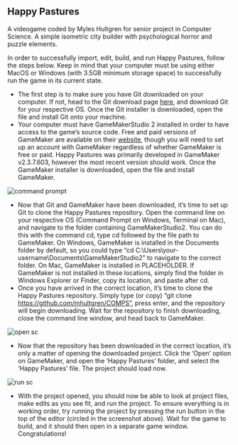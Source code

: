 ## Happy Pastures
A videogame coded by Myles Hultgren for senior project in Computer Science. A simple isometric city builder with psychological horror and puzzle elements.

In order to successfully import, edit, build, and run Happy Pastures, follow the steps below. Keep in mind that your computer must be using either MacOS or Windows (with 3.5GB minimum storage space) to successfully run the game in its current state.
- The first step is to make sure you have Git downloaded on your computer. If not, head to the Git download page [here](https://git-scm.com/downloads), and download Git for your respective OS. Once the Git installer is downloaded, open the file and install Git onto your machine.
- Your computer must have GameMakerStudio 2 installed in order to have access to the game’s source code. Free and paid versions of GameMaker are available on their [website](https://www.yoyogames.com/en/get), though you will need to set up an account with GameMaker regardless of whether GameMaker is free or paid. Happy Pastures was primarily developed in GameMaker v2.3.7.603, however the most recent version should work. Once the GameMaker installer is downloaded, open the file and install GameMaker.

![command prompt](https://user-images.githubusercontent.com/20102564/145659896-7c5e3e97-270f-4d8d-a16c-b0b0c42168fb.png)
- Now that Git and GameMaker have been downloaded, it’s time to set up Git to clone the Happy Pastures repository. Open the command line on your respective OS (Command Prompt on Windows, Terminal on Mac), and navigate to the folder containing GameMakerStudio2. You can do this with the command cd, type cd followed by the file path to GameMaker. On Windows, GameMaker is installed in the Documents folder by default, so you could type “cd C:\Users\your-username\Documents\GameMakerStudio2” to navigate to the correct folder. On Mac, GameMaker is installed in PLACEHOLDER. If GameMaker is not installed in these locations, simply find the folder in Windows Explorer or Finder, copy its location, and paste after cd.
- Once you have arrived in the correct location, it’s time to clone the Happy Pastures repository. Simply type (or copy) “git clone https://github.com/mhultgren/COMPS”, press enter, and the repository will begin downloading. Wait for the repository to finish downloading, close the command line window, and head back to GameMaker.

![open sc](https://user-images.githubusercontent.com/20102564/145659903-7d08deda-ecdf-4cf6-9838-df9e2590a7ff.png)
- Now that the repository has been downloaded in the correct location, it’s only a matter of opening the downloaded project. Click the ‘Open’ option on GameMaker, and open the ‘Happy Pastures’ folder, and select the ‘Happy Pastures’ file. The project should load now.

![run sc](https://user-images.githubusercontent.com/20102564/145659900-30d0460e-bcaa-4fb2-89ca-7c8f5bbd6c90.png)
- With the project opened, you should now be able to look at project files, make edits as you see fit, and run the project. To ensure everything is in working order, try running the project by pressing the run button in the top of the editor (circled in the screenshot above). Wait for the game to build, and it should then open in a separate game window. Congratulations!
